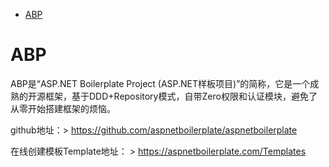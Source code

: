 <!-- TOC -->

- [ABP](#abp)

<!-- /TOC -->
<a id="markdown-abp" name="abp"></a>
# ABP
ABP是“ASP.NET Boilerplate Project (ASP.NET样板项目)”的简称，它是一个成熟的开源框架，基于DDD+Repository模式，自带Zero权限和认证模块，避免了从零开始搭建框架的烦恼。

github地址：> https://github.com/aspnetboilerplate/aspnetboilerplate

在线创建模板Template地址： > https://aspnetboilerplate.com/Templates
